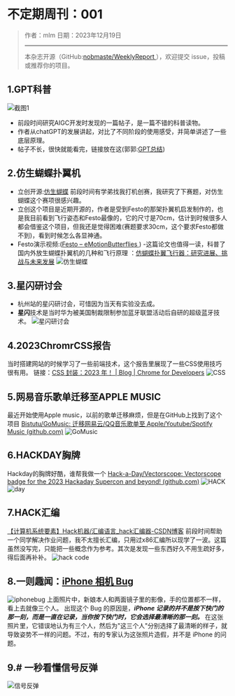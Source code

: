 # 不定期周刊：001

> 作者：mlm
> 日期：2023年12月19日
> ***
 > 本杂志开源（GitHub:[nobmaste/WeeklyReport ](https://github.com/nobmaste/WeeklyReport)），欢迎提交 issue，投稿或推荐你的项目。


## 1.GPT科普
![截图1](/imgs/2023-12-19/YEwRO4oNwCUG6C5w.png)
- 前段时间研究AIGC开发时发现的一篇帖子，是一篇不错的科普读物。
- 作者从chatGPT的发展讲起，对比了不同阶段的使用感受，并简单讲述了一些底层原理。
- 帖子不长，很快就能看完，链接放在这(郭郭:[GPT总结](https://blog.warmplace.cn/post/chatgpt))
## 2.仿生蝴蝶扑翼机
- 立创开源:[仿生蝴蝶](https://mp.weixin.qq.com/s/iR4fyS_y78d07vzuNxGyVA)
前段时间有学弟找我打机创赛，我研究了下赛题，对仿生蝴蝶这个赛项很感兴趣。
- 立创这个项目是近期开源的，作者是受到Festo的那架扑翼机启发制作的，也是我目前看到飞行姿态和Festo最像的，它的尺寸是70cm，估计到时候很多人都会借鉴这个项目，但我还是觉得困难(赛题要求30cm，这个要求Festo都做不到)，看到时候怎么各显神通。
- Festo演示视频:([Festo – eMotionButterflies ](https://www.youtube.com/watch?v=1gu3z7w4Vc8))
-这篇论文也值得一读，科普了国内外放生蝴蝶扑翼机的几种和飞行原理 ：[仿蝴蝶扑翼飞行器：研究进展、挑战与未来发展](https://mp.weixin.qq.com/s/HDgtDgZG_1goFCzR2Pdm7g)
![仿生蝴蝶](/imgs/2023-12-19/7Li1o36HZvqL5JQ6.png)
## 3.星闪研讨会
- 杭州站的星闪研讨会，可惜因为当天有实验没去成。
- **星闪**技术是当时华为被美国制裁限制参加蓝牙联盟活动后自研的超级蓝牙技术。
![星闪研讨会](/imgs/2023-12-19/Pt12nYPF2UKvswi8.png)
## 4.2023ChromrCSS报告
当时搭建网站的时候学习了一些前端技术，这个报告里展现了一些CSS使用技巧很有用。
链接：[CSS 封装：2023 年！ | Blog | Chrome for Developers](https://developer.chrome.com/blog/css-wrapped-2023?hl=zh-cn)
![CSS](/imgs/2023-12-19/hYmkYeeZUeSBGr4R.png)
## 5.网易音乐歌单迁移至APPLE MUSIC
最近开始使用Apple music，以前的歌单迁移麻烦，但是在GitHub上找到了这个项目
[Bistutu/GoMusic: 迁移网易云/QQ音乐歌单至 Apple/Youtube/Spotify Music (github.com)](https://github.com/Bistutu/GoMusic)
![GoMusic](/imgs/2023-12-19/aBFyIC15JJp1l6TL.png)
## 6.HACKDAY胸牌
Hackday的胸牌好酷，谁帮我做一个
[Hack-a-Day/Vectorscope: Vectorscope badge for the 2023 Hackaday Supercon and beyond! (github.com)](https://github.com/Hack-a-Day/Vectorscope)
![HACK](https://img.anfulai.cn/dz/attachment/forum/202311/10/000110wb4b4zyoryocrrmb.gif)
![day](/imgs/2023-12-19/28VDdT9fBjSppWFG.png)
## 7.HACK汇编
[【计算机系统要素】Hack机器/汇编语言_hack汇编器-CSDN博客](https://blog.csdn.net/li1358159/article/details/108153248)
前段时间帮助一个同学解决作业问题，我不太擅长汇编，只用过x86汇编所以现学了一波。这篇虽然没写完，只能把一些概念作为参考。其次是发现一些东西好久不用生疏好多，得后面再补补。
![hack code](/imgs/2023-12-19/lfY3paYSqSAaW9I8.png)
## 8.一则趣闻：[iPhone 相机 Bug](https://appleinsider.com/articles/23/11/30/a-bride-to-be-discovers-a-reality-bending-mistake-in-apples-computational-photography)
![iphonebug](/imgs/2023-12-19/lrAJM8XSJ3TPCdDw.png)
上面照片中，新娘本人和两面镜子里的影像，手的位置都不一样，看上去就像三个人。
出现这个 Bug 的原因是，***iPhone 记录的并不是按下快门的那一刻，而是一直在记录，当你按下快门时，它会选择最清晰的那一刻。***
在这张照片里，它错误地认为有三个人，然后为"这三个人"分别选择了最清晰的样子，就导致姿势不一样的问题。不过，有的专家认为这张照片造假，并不是 iPhone 的问题。
## 9.# 一秒看懂信号反弹
![信号反弹](/imgs/2023-12-19/J8axhPIWzKX7TT3a.gif)